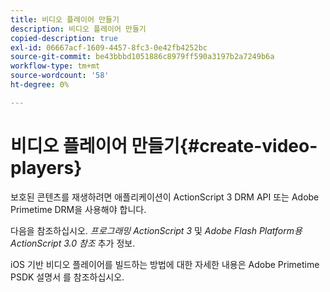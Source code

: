 ```yaml
---
title: 비디오 플레이어 만들기
description: 비디오 플레이어 만들기
copied-description: true
exl-id: 06667acf-1609-4457-8fc3-0e42fb4252bc
source-git-commit: be43bbbd1051886c8979ff590a3197b2a7249b6a
workflow-type: tm+mt
source-wordcount: '58'
ht-degree: 0%

---
```


# 비디오 플레이어 만들기{#create-video-players}

보호된 콘텐츠를 재생하려면 애플리케이션이 ActionScript 3 DRM API 또는 Adobe Primetime DRM을 사용해야 합니다.

다음을 참조하십시오. *프로그래밍 ActionScript 3* 및 *Adobe Flash Platform용 ActionScript 3.0 참조* 추가 정보.

iOS 기반 비디오 플레이어를 빌드하는 방법에 대한 자세한 내용은 Adobe Primetime PSDK 설명서 를 참조하십시오.
